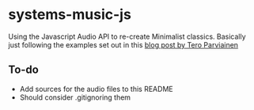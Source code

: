 # systems-music-js
Using the Javascript Audio API to re-create Minimalist classics. Basically just following the examples set out in this [blog post by Tero Parviainen](https://teropa.info/blog/2016/07/28/javascript-systems-music.html)

## To-do

- Add sources for the audio files to this README
- Should consider .gitignoring them